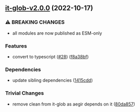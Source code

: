 ## [it-glob-v2.0.0](https://github.com/achingbrain/it/compare/it-glob-v1.0.2...it-glob-v2.0.0) (2022-10-17)


### ⚠ BREAKING CHANGES

* all modules are now published as ESM-only

### Features

* convert to typescript ([#28](https://github.com/achingbrain/it/issues/28)) ([f8a38bf](https://github.com/achingbrain/it/commit/f8a38bfb1b902e8101f1077eb33c3cea49819464))


### Dependencies

* update sibling dependencies ([1415cdd](https://github.com/achingbrain/it/commit/1415cdd019f32c08b1024e60bf3816619e361938))


### Trivial Changes

* remove clean from it-glob as aegir depends on it ([80da857](https://github.com/achingbrain/it/commit/80da857e2badaf7f4014c96853bcb2a7830e6032))

